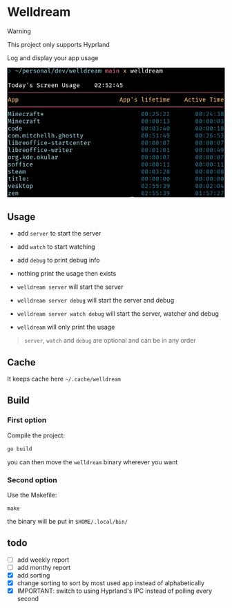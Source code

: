 # Welldream

> [!WARNING]
> This project only supports Hyprland

Log and display your app usage

![Example usage](imgs/example_usage.png)

## Usage
- add `server` to start the server
- add `watch` to start watching
- add `debug` to print debug info
- nothing print the usage then exists

- `welldream server` will start the server
- `welldream server debug` will start the server and debug
- `welldream server watch debug` will start the server, watcher and debug
- `welldream` will only print the usage
> `server`, `watch` and `debug` are optional and can be in any order

## Cache
It keeps cache here `~/.cache/welldream`

## Build
### First option
Compile the project:
```bash
go build
```
you can then move the `welldream` binary wherever you want

### Second option
Use the Makefile:
```
make
```
the binary will be put in `$HOME/.local/bin/`



## todo
 - [ ] add weekly report
 - [ ] add monthy report
 - [x] add sorting
 - [x] change sorting to sort by most used app instead of alphabetically
 - [x] IMPORTANT: switch to using Hyprland's IPC instead of polling every second
